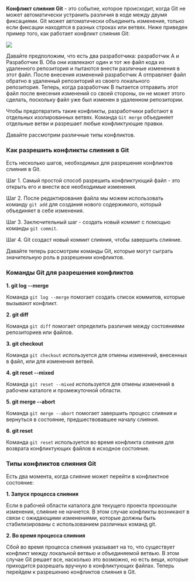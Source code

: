 **Конфликт слияния Git** - это событие, которое происходит, когда Git не может автоматически устранить различия в коде между двумя фиксациями. Git может автоматически объединить изменения, только если фиксации находятся в разных строках или ветвях. Ниже приведен пример того, как работает конфликт слияния Git:

![](https://ucarecdn.com/e68899a1-d63a-4691-a45d-ede6d3e14f1a/)

Давайте предположим, что есть два разработчика: разработчик A и Разработчик B. Оба они извлекают один и тот же файл кода из удаленного репозитория и пытаются внести различные изменения в этот файл. После внесения изменений разработчик A отправляет файл обратно в удаленный репозиторий из своего локального репозитория. Теперь, когда разработчик B пытается отправить этот файл после внесения изменений со своей стороны, он не может этого сделать, поскольку файл уже был изменен в удаленном репозитории.

Чтобы предотвратить такие конфликты, разработчики работают в отдельных изолированных ветвях. Команда `Git merge` объединяет отдельные ветви и разрешает любые конфликтующие правки.

Давайте рассмотрим различные типы конфликтов.

### Как разрешить конфликты слияния в Git

Есть несколько шагов, необходимых для разрешения конфликтов слияния в Git.

Шаг 1. Самый простой способ разрешить конфликтующий файл - это открыть его и внести все необходимые изменения.

Шаг 2. После редактирования файла мы можем использовать команду `git add` для создания нового содержимого, который объединяет в себе изменения.

Шаг 3. Заключительный шаг - создать новый коммит с помощью команды `git commit`.

Шаг 4. Git создаст новый коммит слияния, чтобы завершить слияние.

Давайте теперь рассмотрим команды Git, которые могут сыграть значительную роль в разрешении конфликтов.

### Команды Git для разрешения конфликтов

**1. git log --merge**

Команда `git log --merge` помогает создать список коммитов, которые вызывают конфликт.

**2. git diff**

Команда `git diff` помогает определить различия между состояниями репозиториев или файлов.

**3. git checkout**

Команда `git checkout` используется для отмены изменений, внесенных в файл, или для изменения ветвей.

**4. git reset --mixed**

Команда `git reset --mixed` используется для отмены изменений в рабочем каталоге и промежуточной области.

**5. git merge --abort**

Команда `git merge --abort` помогает завершить процесс слияния и вернуться в состояние, предшествовавшее началу слияния.

**6. git reset**

Команда `git reset` используется во время конфликта слияния для возврата конфликтующих файлов в исходное состояние.

### Типы конфликтов слияния Git

Есть два момента, когда слияние может перейти в конфликтное состояние:

**1. Запуск процесса слияния**

Если в рабочей области каталога для текущего проекта произошли изменения, слияние не начнется. В этом случае конфликты возникают в связи с ожидающими изменениями, которые должны быть стабилизированы с использованием различных команд git.

**2. Во время процесса слияния**

Сбой во время процесса слияния указывает на то, что существует конфликт между локальной ветвью и объединяемой ветвью. В этом случае Git решает все, насколько это возможно, но есть вещи, которые приходится разрешать вручную в конфликтующих файлах. Теперь перейдем к разрешению конфликтов слияния в Git.